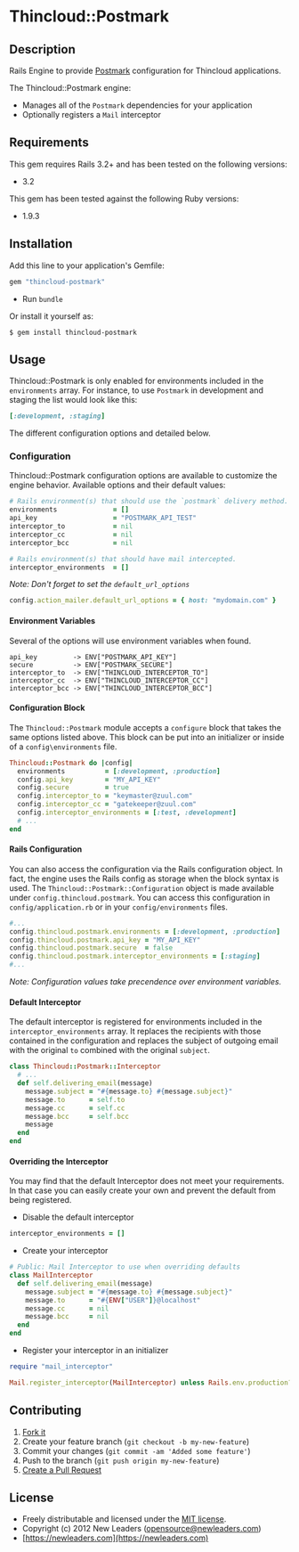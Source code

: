 # Thincloud::Postmark

## Description

Rails Engine to provide [Postmark](http://postmarkapp.com) configuration for Thincloud applications.

The Thincloud::Postmark engine:

* Manages all of the `Postmark` dependencies for your application
* Optionally registers a `Mail` interceptor

## Requirements

This gem requires Rails 3.2+ and has been tested on the following versions:

* 3.2

This gem has been tested against the following Ruby versions:

* 1.9.3


## Installation

Add this line to your application's Gemfile:

``` ruby
gem "thincloud-postmark"
```

* Run `bundle`

Or install it yourself as:

```
$ gem install thincloud-postmark
```

## Usage

Thincloud::Postmark is only enabled for environments included in the `environments` array. For instance, to use `Postmark` in development and staging the list would look like this:

```ruby
[:development, :staging]
```

The different configuration options and detailed below.

### Configuration

Thincloud::Postmark configuration options are available to customize the engine behavior. Available options and their default values:

```ruby
# Rails environment(s) that should use the `postmark` delivery method.
environments              = []
api_key                   = "POSTMARK_API_TEST"
interceptor_to            = nil
interceptor_cc            = nil
interceptor_bcc           = nil

# Rails environment(s) that should have mail intercepted.
interceptor_environments  = []
```

_Note: Don't forget to set the `default_url_options`_

```ruby
config.action_mailer.default_url_options = { host: "mydomain.com" }
```

#### Environment Variables

Several of the options will use environment variables when found.

```
api_key         -> ENV["POSTMARK_API_KEY"]
secure          -> ENV["POSTMARK_SECURE"]
interceptor_to  -> ENV["THINCLOUD_INTERCEPTOR_TO"]
interceptor_cc  -> ENV["THINCLOUD_INTERCEPTOR_CC"]
interceptor_bcc -> ENV["THINCLOUD_INTERCEPTOR_BCC"]
```

#### Configuration Block

The `Thincloud::Postmark` module accepts a `configure` block that takes the same options listed above. This block can be put into an initializer or inside of a `config\environments` file.

```ruby
Thincloud::Postmark do |config|
  environments          = [:development, :production]
  config.api_key        = "MY_API_KEY"
  config.secure         = true
  config.interceptor_to = "keymaster@zuul.com"
  config.interceptor_cc = "gatekeeper@zuul.com"
  config.interceptor_environments = [:test, :development]
  # ...
end
```

#### Rails Configuration

You can also access the configuration via the Rails configuration object. In fact, the engine uses the Rails config as storage when the block syntax is used. The `Thincloud::Postmark::Configuration` object is made available under `config.thincloud.postmark`. You can access this configuration in `config/application.rb` or in your `config/environments` files.

```ruby
#...
config.thincloud.postmark.environments = [:development, :production]
config.thincloud.postmark.api_key = "MY_API_KEY"
config.thincloud.postmark.secure  = false
config.thincloud.postmark.interceptor_environments = [:staging]
#...
```

_Note: Configuration values take precendence over environment variables._

#### Default Interceptor

The default interceptor is registered for environments included in the `interceptor_environments` array. It replaces the recipients with those contained in the configuration and replaces the subject of outgoing email with the original `to` combined with the original `subject`.

```ruby
class Thincloud::Postmark::Interceptor
  # ...
  def self.delivering_email(message)
    message.subject = "#{message.to} #{message.subject}"
    message.to      = self.to
    message.cc      = self.cc
    message.bcc     = self.bcc
    message
  end
end
```

#### Overriding the Interceptor

You may find that the default Interceptor does not meet your requirements. In that case you can easily create your own and prevent the default from being registered.

* Disable the default interceptor

```ruby
interceptor_environments = []
```

* Create your interceptor

```ruby
# Public: Mail Interceptor to use when overriding defaults
class MailInterceptor
  def self.delivering_email(message)
    message.subject = "#{message.to} #{message.subject}"
    message.to      = "#{ENV["USER"]}@localhost"
    message.cc      = nil
    message.bcc     = nil
  end
end
```

* Register your interceptor in an initializer

```ruby
require "mail_interceptor"

Mail.register_interceptor(MailInterceptor) unless Rails.env.production?
```

## Contributing

1. [Fork it](https://github.com/newleaders/thincloud-postmark/fork_select)
2. Create your feature branch (`git checkout -b my-new-feature`)
3. Commit your changes (`git commit -am 'Added some feature'`)
4. Push to the branch (`git push origin my-new-feature`)
5. [Create a Pull Request](https://github.com/newleaders/thincloud-postmark/pull/new)


## License

* Freely distributable and licensed under the [MIT license](http://newleaders.mit-license.org/2012/license.html).
* Copyright (c) 2012 New Leaders ([opensource@newleaders.com](opensource@newleaders.com))
* [https://newleaders.com](https://newleaders.com)
